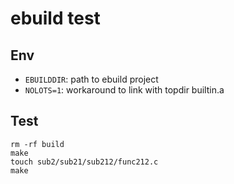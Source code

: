 ebuild test
===========

Env
---

- `EBUILDDIR`: path to ebuild project
- `NOLOTS=1`: workaround to link with topdir builtin.a

Test
----

```
rm -rf build
make
touch sub2/sub21/sub212/func212.c
make
```
